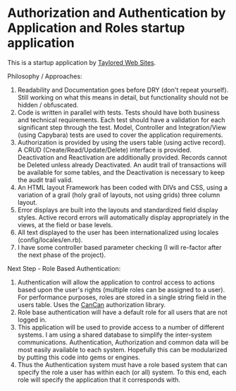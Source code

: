 # Authorization and Authentication by Application and Roles startup application

This is a startup application by [Taylored Web Sites](http://www.tayloredwebsites.com).

Philosophy / Approaches:

1. Readability and Documentation goes before DRY (don't repeat yourself).
	Still working on what this means in detail, but functionality should not be hidden / obfuscated.
2. Code is written in parallel with tests.
	Tests should have both business and technical requirements.
	Each test should have a validation for each significant step through the test.
	Model, Controller and Integration/View (using Capybara) tests are used to cover the application requirements.
3. Authorization is provided by using the users table (using active record).
	A CRUD (Create/Read/Update/Delete) interface is provided.  Deactivation and Reactivation are additionally provided.
	Records cannot be Deleted unless already Deactivated.
	An audit trail of transactions will be available for some tables, and the Deactivation is necessary to keep the audit trail valid.
4. An HTML layout Framework has been coded with DIVs and CSS, using a variation of a grail (holy grail of layouts, not using grids) three column layout.
5. Error displays are built into the layouts and standardized field display styles.
	Active record errors will automatically display appropriately in the views, at the field or base levels.
6. All text displayed to the user has been internationalized using locales (config/locales/en.rb).
7. I have some controller based parameter checking (I will re-factor after the next phase of the project).

Next Step - Role Based Authentication:

1. Authentication will allow the application to control access to actions based upon the user's rights (multiple roles can be assigned to a user).
	For performance purposes, roles are stored in a single string field in the users table.
	Uses the  [CanCan](https://github.com/ryanb/cancan) authorization library.
2. Role base authentication will have a default role for all users that are not logged in.
3. This application will be used to provide access to a number of different systems.
	I am using a shared database to simplify the inter-system communications.
	Authentication, Authorization and common data will be most easily available to each system.
	Hopefully this can be modularized by putting this code into gems or engines.
4. Thus the Authentication system must have a role based system that can specify the role a user has within each (or all) system.
	To this end, each role will specify the application that it corresponds with.



